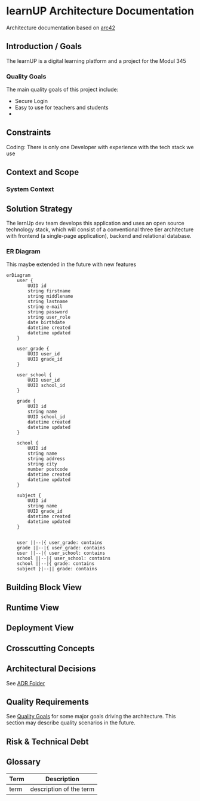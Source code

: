 # learnUP Architecture Documentation
Architecture documentation based on [arc42](https://www.innoq.com/en/blog/brief-introduction-to-arc42/)

## Introduction / Goals

The learnUP is a digital learning platform and a project for the Modul 345

### Quality Goals

The main quality goals of this project include:

- Secure Login
- Easy to use for teachers and students
- 

## Constraints

Coding: There is only one Developer with experience with the tech stack we use

## Context and Scope

### System Context


## Solution Strategy

The lernUp dev team develops this application and uses an open source technology stack, which will consist of a conventional three tier architecture 
with frontend (a single-page application), backend and relational database.

### ER Diagram

This maybe extended in the future with new features

``` mermaid
erDiagram
    user {
        UUID id
        string firstname
        string middlename
        string lastname
        string e-mail
        string password
        string user_role
        date birthdate
        datetime created
        datetime updated
    }
    
    user_grade {
        UUID user_id
        UUID grade_id
    }
    
    user_school {
        UUID user_id
        UUID school_id
    }
    
    grade {
        UUID id
        string name
        UUID school_id
        datetime created
        datetime updated
    }
    
    school {
        UUID id
        string name
        string address 
        string city
        number postcode
        datetime created
        datetime updated
    }
   
    subject {
        UUID id
        string name 
        UUID grade_id
        datetime created
        datetime updated
    }
   
    
    user ||--|{ user_grade: contains
    grade ||--|{ user_grade: contains
    user ||--|{ user_school: contains
    school ||--|{ user_school: contains
    school ||--|{ grade: contains
    subject }|--|| grade: contains
```

## Building Block View

## Runtime View

## Deployment View

## Crosscutting Concepts

## Architectural Decisions

See [ADR Folder](../adr)

## Quality Requirements

See [Quality Goals](#quality-goals) for some major goals
driving the architecture. This section may describe quality scenarios
in the future.

## Risk & Technical Debt


## Glossary

| Term | Description             |
|------|-------------------------|
| term | description of the term |

